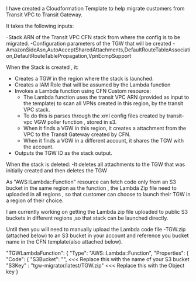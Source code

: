 
I have created a Cloudformation Template to help migrate customers from Transit VPC to Transit Gateway.

It takes the following inputs:

-Stack ARN of the Transit VPC CFN  stack from where the config is to be migrated.
-Configuration parameters of the TGW that will be created - AmazonSideAsn,AutoAcceptSharedAttachments,DefaultRouteTableAssociation,DefaultRouteTablePropagation,VpnEcmpSupport

When the Stack is created , it:

- Creates a TGW in the region where the stack is launched.
- Creates a IAM Role that will be assumed by the Lambda function
- Invokes a Lambda function using CFN Custom resource:
  - The Lambda function uses the transit VPC ARN (provided as input to the template) to scan all VPNs created in this region, by the transit VPC stack.
  - To do this is parses through the xml config files created by transit-vpc VGW poller function , stored in s3.
  - When it finds a VGW in this region, it creates a attachment from the VPC to the Transit Gateway created by CFN.
  - When it finds a VGW in a different account, it shares the TGW with the account.
- Outputs the TGW ID as the stack output.

When the stack is deleted:
  -It deletes all attachments to the TGW that was initially created and then deletes the TGW

As "AWS::Lambda::Function" resource can fetch code only from an S3 bucket in the same region as the function , the Lambda Zip file need to uploaded in all regions , so that customer can choose to launch their TGW in a region of their choice.

I am currently working on getting the Lambda zip file uploaded to public S3 buckets in different regions ,so that stack can be launched directly.

Until then you will need to manually upload the Lambda code file -TGW.zip (attached below) to an S3 bucket in your account and reference you bucket name in the CFN template(also attached below).

"TGWLambdaFunction": {
  "Type": "AWS::Lambda::Function",
  "Properties": {
    "Code": {
        "S3Bucket": "<bucket-name>", <<< Replace this with the name of your S3 bucket
        "S3Key" : "tgw-migrator/latest/TGW.zip" <<< Replace this with the Object key
      }
